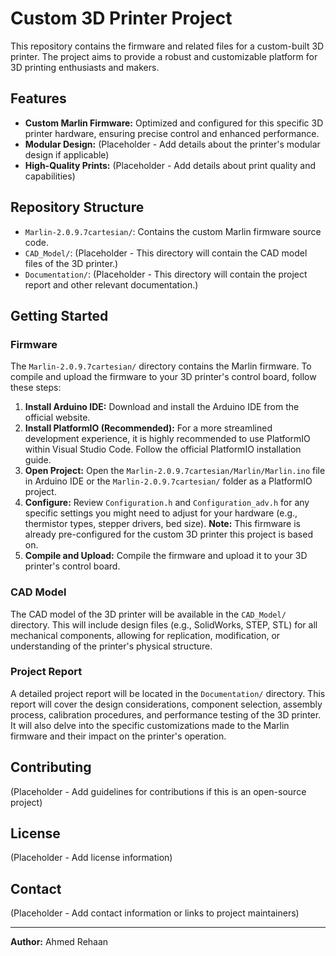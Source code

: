 # Custom 3D Printer Project

This repository contains the firmware and related files for a custom-built 3D printer. The project aims to provide a robust and customizable platform for 3D printing enthusiasts and makers.

## Features

*   **Custom Marlin Firmware:** Optimized and configured for this specific 3D printer hardware, ensuring precise control and enhanced performance.
*   **Modular Design:** (Placeholder - Add details about the printer's modular design if applicable)
*   **High-Quality Prints:** (Placeholder - Add details about print quality and capabilities)

## Repository Structure

*   `Marlin-2.0.9.7cartesian/`: Contains the custom Marlin firmware source code.
*   `CAD_Model/`: (Placeholder - This directory will contain the CAD model files of the 3D printer.)
*   `Documentation/`: (Placeholder - This directory will contain the project report and other relevant documentation.)

## Getting Started

### Firmware

The `Marlin-2.0.9.7cartesian/` directory contains the Marlin firmware. To compile and upload the firmware to your 3D printer's control board, follow these steps:

1.  **Install Arduino IDE:** Download and install the Arduino IDE from the official website.
2.  **Install PlatformIO (Recommended):** For a more streamlined development experience, it is highly recommended to use PlatformIO within Visual Studio Code. Follow the official PlatformIO installation guide.
3.  **Open Project:** Open the `Marlin-2.0.9.7cartesian/Marlin/Marlin.ino` file in Arduino IDE or the `Marlin-2.0.9.7cartesian/` folder as a PlatformIO project.
4.  **Configure:** Review `Configuration.h` and `Configuration_adv.h` for any specific settings you might need to adjust for your hardware (e.g., thermistor types, stepper drivers, bed size). **Note:** This firmware is already pre-configured for the custom 3D printer this project is based on.
5.  **Compile and Upload:** Compile the firmware and upload it to your 3D printer's control board.

### CAD Model

The CAD model of the 3D printer will be available in the `CAD_Model/` directory. This will include design files (e.g., SolidWorks, STEP, STL) for all mechanical components, allowing for replication, modification, or understanding of the printer's physical structure.

### Project Report

A detailed project report will be located in the `Documentation/` directory. This report will cover the design considerations, component selection, assembly process, calibration procedures, and performance testing of the 3D printer. It will also delve into the specific customizations made to the Marlin firmware and their impact on the printer's operation.

## Contributing

(Placeholder - Add guidelines for contributions if this is an open-source project)

## License

(Placeholder - Add license information)

## Contact

(Placeholder - Add contact information or links to project maintainers)

---

**Author:** Ahmed Rehaan

